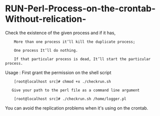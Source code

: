 # RUN-Perl-Process-on-the-crontab-Without-relication-

Check the existence of the given process and if it has,

    	More than one process it’ll kill the duplicate process;

	    One process It’ll do nothing.

	    If that particular process is dead, It’ll start the particular process.
Usage :
	First grant the permission on the shell  script
	
		[root@localhost src]# chmod +x ./checkrun.sh
	
       Give your path to the perl file as a command line argument 
	
		[root@localhost src]# ./checkrun.sh /home/logger.pl

You can avoid the replication problems when it's using on the crontab.
